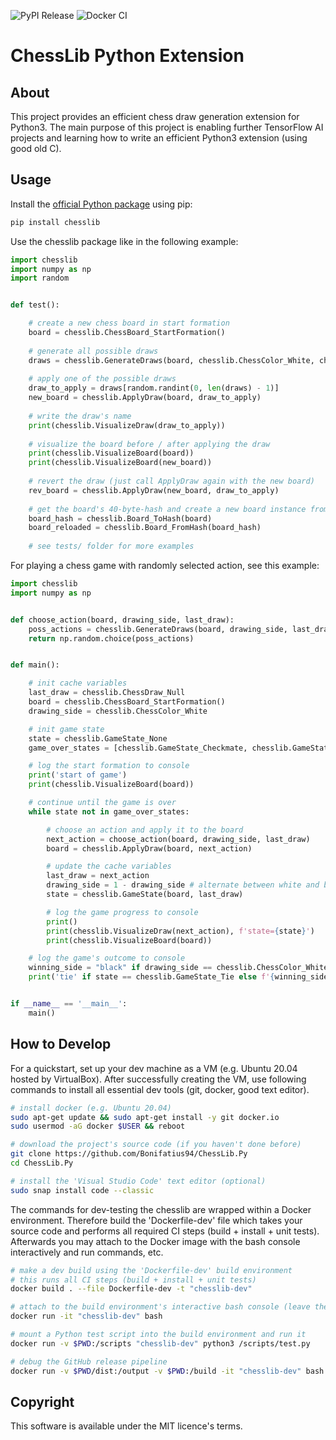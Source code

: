 ![PyPI Release](https://github.com/Bonifatius94/ChessLib.Py/workflows/PyPi%20Release/badge.svg)
![Docker CI](https://github.com/Bonifatius94/ChessLib.Py/workflows/Docker%20CI/badge.svg)

# ChessLib Python Extension

## About
This project provides an efficient chess draw generation extension for Python3.
The main purpose of this project is enabling further TensorFlow AI projects and learning 
how to write an efficient Python3 extension (using good old C).

## Usage
Install the [official Python package](https://pypi.org/project/chesslib/) using pip:
```sh
pip install chesslib
```

Use the chesslib package like in the following example:
```py
import chesslib
import numpy as np
import random


def test():

    # create a new chess board in start formation
    board = chesslib.ChessBoard_StartFormation()
    
    # generate all possible draws
    draws = chesslib.GenerateDraws(board, chesslib.ChessColor_White, chesslib.ChessDraw_Null, True)
    
    # apply one of the possible draws
    draw_to_apply = draws[random.randint(0, len(draws) - 1)]
    new_board = chesslib.ApplyDraw(board, draw_to_apply)
    
    # write the draw's name
    print(chesslib.VisualizeDraw(draw_to_apply))
    
    # visualize the board before / after applying the draw
    print(chesslib.VisualizeBoard(board))
    print(chesslib.VisualizeBoard(new_board))
    
    # revert the draw (just call ApplyDraw again with the new board)
    rev_board = chesslib.ApplyDraw(new_board, draw_to_apply)
    
    # get the board's 40-byte-hash and create a new board instance from the hash
    board_hash = chesslib.Board_ToHash(board)
    board_reloaded = chesslib.Board_FromHash(board_hash)
    
    # see tests/ folder for more examples
```

For playing a chess game with randomly selected action, see this example:

```py
import chesslib
import numpy as np


def choose_action(board, drawing_side, last_draw):
    poss_actions = chesslib.GenerateDraws(board, drawing_side, last_draw, True)
    return np.random.choice(poss_actions)


def main():

    # init cache variables
    last_draw = chesslib.ChessDraw_Null
    board = chesslib.ChessBoard_StartFormation()
    drawing_side = chesslib.ChessColor_White

    # init game state
    state = chesslib.GameState_None
    game_over_states = [chesslib.GameState_Checkmate, chesslib.GameState_Tie]

    # log the start formation to console
    print('start of game')
    print(chesslib.VisualizeBoard(board))

    # continue until the game is over
    while state not in game_over_states:

        # choose an action and apply it to the board
        next_action = choose_action(board, drawing_side, last_draw)
        board = chesslib.ApplyDraw(board, next_action)

        # update the cache variables
        last_draw = next_action
        drawing_side = 1 - drawing_side # alternate between white and black side
        state = chesslib.GameState(board, last_draw)

        # log the game progress to console
        print()
        print(chesslib.VisualizeDraw(next_action), f'state={state}')
        print(chesslib.VisualizeBoard(board))

    # log the game's outcome to console
    winning_side = "black" if drawing_side == chesslib.ChessColor_White else "white"
    print('tie' if state == chesslib.GameState_Tie else f'{winning_side} player won')


if __name__ == '__main__':
    main()
```

## How to Develop

For a quickstart, set up your dev machine as a VM (e.g. Ubuntu 20.04 hosted by VirtualBox). After 
successfully creating the VM, use following commands to install all essential dev tools (git, 
docker, good text editor).

```sh
# install docker (e.g. Ubuntu 20.04)
sudo apt-get update && sudo apt-get install -y git docker.io
sudo usermod -aG docker $USER && reboot

# download the project's source code (if you haven't done before)
git clone https://github.com/Bonifatius94/ChessLib.Py
cd ChessLib.Py

# install the 'Visual Studio Code' text editor (optional)
sudo snap install code --classic
```

The commands for dev-testing the chesslib are wrapped within a Docker environment.
Therefore build the 'Dockerfile-dev' file which takes your source code and performs 
all required CI steps (build + install + unit tests). Afterwards you may attach to the 
Docker image with the bash console interactively and run commands, etc.

```sh
# make a dev build using the 'Dockerfile-dev' build environment
# this runs all CI steps (build + install + unit tests)
docker build . --file Dockerfile-dev -t "chesslib-dev"

# attach to the build environment's interactive bash console (leave the session with 'exit')
docker run -it "chesslib-dev" bash

# mount a Python test script into the build environment and run it
docker run -v $PWD:/scripts "chesslib-dev" python3 /scripts/test.py

# debug the GitHub release pipeline
docker run -v $PWD/dist:/output -v $PWD:/build -it "chesslib-dev" bash
```

## Copyright
This software is available under the MIT licence's terms.
